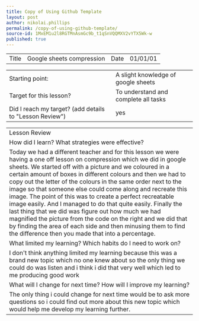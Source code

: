 ```yaml
---
title: Copy of Using Github Template
layout: post
author: nikolai.phillips
permalink: /copy-of-using-github-template/
source-id: 1MxEM1u2l8RGTMnAsmGc9b_t1qSnVQQMXV2vYTX5Wk-w
published: true
---
```

<table>
  <tr>
    <td>Title</td>
    <td>Google sheets compression</td>
    <td>Date</td>
    <td>01/01/01</td>
  </tr>
</table>


<table>
  <tr>
    <td>Starting point:</td>
    <td>A slight knowledge of google sheets</td>
  </tr>
  <tr>
    <td>Target for this lesson?</td>
    <td>To understand and complete all tasks
</td>
  </tr>
  <tr>
    <td>Did I reach my target? 
(add details to "Lesson Review")</td>
    <td>yes</td>
  </tr>
</table>


<table>
  <tr>
    <td>Lesson Review</td>
  </tr>
  <tr>
    <td>How did I learn? What strategies were effective? </td>
  </tr>
  <tr>
    <td>Today we had a different teacher and for this lesson we were having a one off lesson on compression  which we did in google sheets. We started off with a picture and we coloured in a certain amount of boxes in different colours and then we had to copy out the letter of the colours in the same order next to the image so that someone else could come along and recreate this image. The point of this was to create a perfect recreatable image easily. And I managed to do that quite easily. Finally the last thing that we did was figure out how much we had magnified the picture from the code on the right and we did that by finding the area of each side and then minusing them to find the difference then you made that into a percentage.</td>
  </tr>
  <tr>
    <td>What limited my learning? Which habits do I need to work on? </td>
  </tr>
  <tr>
    <td>I don't think anything limited my learning because this was a brand new topic which no one knew about so the only thing we could do was listen and i think i did that very well which led to me producing good work</td>
  </tr>
  <tr>
    <td>What will I change for next time? How will I improve my learning?</td>
  </tr>
  <tr>
    <td>The only thing i could change for next time would be to ask more questions so i could find out more about this new topic which would help me develop my learning further.</td>
  </tr>
</table>


